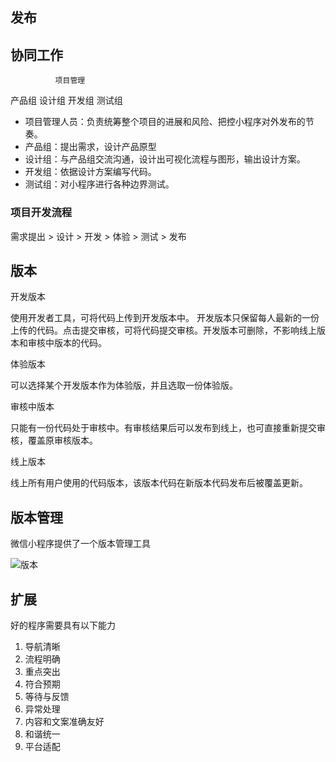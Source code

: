 ## 发布

## 协同工作

              项目管理

产品组     设计组   开发组  测试组


- 项目管理人员：负责统筹整个项目的进展和风险、把控小程序对外发布的节奏。
- 产品组：提出需求，设计产品原型
- 设计组：与产品组交流沟通，设计出可视化流程与图形，输出设计方案。
- 开发组：依据设计方案编写代码。
- 测试组：对小程序进行各种边界测试。

### 项目开发流程

需求提出    >   设计    >   开发    >   体验    >   测试    >   发布

##  版本

开发版本

使用开发者工具，可将代码上传到开发版本中。 开发版本只保留每人最新的一份上传的代码。点击提交审核，可将代码提交审核。开发版本可删除，不影响线上版本和审核中版本的代码。

体验版本	

可以选择某个开发版本作为体验版，并且选取一份体验版。

审核中版本	

只能有一份代码处于审核中。有审核结果后可以发布到线上，也可直接重新提交审核，覆盖原审核版本。

线上版本	

线上所有用户使用的代码版本，该版本代码在新版本代码发布后被覆盖更新。


## 版本管理

微信小程序提供了一个版本管理工具

![版本](/assets/img/applets/banben.png)

## 扩展

好的程序需要具有以下能力

1. 导航清晰
2. 流程明确
3. 重点突出
4. 符合预期
5. 等待与反馈
6. 异常处理
7. 内容和文案准确友好
8. 和谐统一
9. 平台适配
